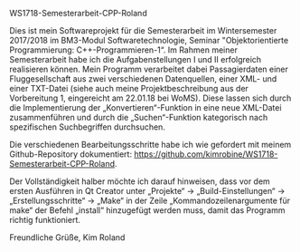 WS1718-Semesterarbeit-CPP-Roland

Dies ist mein Softwareprojekt für die Semesterarbeit im Wintersemester 2017/2018 im BM3-Modul Softwaretechnologie, Seminar "Objektorientierte Programmierung: C++-Programmieren-1“.
Im Rahmen meiner Semesterarbeit habe ich die Aufgabenstellungen I und II erfolgreich realisieren können. Mein Programm verarbeitet dabei Passagierdaten einer Fluggesellschaft aus zwei verschiedenen Datenquellen, einer XML- und einer TXT-Datei (siehe auch meine Projektbeschreibung aus der Vorbereitung 1, eingereicht am 22.01.18 bei WoMS). Diese lassen sich durch die Implementierung der „Konvertieren“-Funktion in eine neue XML-Datei zusammenführen und durch die „Suchen“-Funktion kategorisch nach spezifischen Suchbegriffen durchsuchen. 

Die verschiedenen Bearbeitungsschritte habe ich wie gefordert mit meinem Github-Repository dokumentiert: https://github.com/kimrobine/WS1718-Semesterarbeit-CPP-Roland.

Der Vollständigkeit halber möchte ich darauf hinweisen, dass vor dem ersten Ausführen in Qt Creator unter „Projekte“ -> „Build-Einstellungen“ -> „Erstellungsschritte“ -> „Make“ in der Zeile „Kommandozeilenargumente für make“ der Befehl „install“ hinzugefügt werden muss, damit das Programm richtig funktioniert. 

Freundliche Grüße,
Kim Roland

